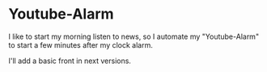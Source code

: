 # Youtube-Alarm
I like to start my morning listen to news, so I automate my "Youtube-Alarm" to start a few minutes after my clock alarm.

I'll add a basic front in next versions.